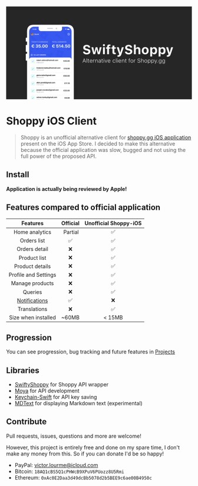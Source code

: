 ![Banner](media/hero.png)

# Shoppy iOS Client
> Shoppy is an unofficial alternative client for [shoppy.gg iOS application](https://apps.apple.com/fr/app/shoppy-ecommerce/id1486173778?l=en) present on the iOS App Store. I decided to make this alternative because the official application was slow, bugged and not using the full power of the proposed API.

## Install
**Application is actually being reviewed by Apple!**

## Features compared to official application
| Features | Official | Unofficial Shoppy-iOS |
|:--------:|:--------:|:---------------------:|
| Home analytics | Partial | ✅  |
| Orders list | ✅ | ✅ |
| Orders detail | ❌ | ✅ |
| Product list | ❌ | ✅ |
| Product details | ❌ | ✅ |
| Profile and Settings | ❌ | ✅ |
| Manage products | ❌ | ✅ |
| Queries | ❌ | ✅ |
| [Notifications](https://github.com/vlourme/Shoppy-iOS/issues/4) | ✅ | ❌ |
| Translations | ❌ | ✅ |
| Size when installed | ~60MB | < 15MB|

## Progression
You can see progression, bug tracking and future features in [Projects](https://github.com/vlourme/Shoppy-iOS/projects)

## Libraries
- [SwiftyShoppy](https://github.com/vlourme/SwiftyShoppy) for Shoppy API wrapper
- [Moya](https://github.com/Moya/Moya) for API development
- [Keychain-Swift](https://github.com/evgenyneu/keychain-swift) for API key saving
- [MDText](https://github.com/Lambdo-Labs/MDText) for displaying Markdown text (experimental)

## Contribute
Pull requests, issues, questions and more are welcome!

However, this project is entirely free and done on my spare time, I don't make any money from this. So if you can donate I'd be so happy!

- PayPal: [victor.lourme@icloud.com](https://www.paypal.com/paypalme/vlourme)
- Bitcoin: `18AQ1cBS5Q1cPHWcB9XPuV6PUozz8U5Rmi`
- Ethereum: `0xAc0E2Daa3d49dcBb5078d2b5BEE9c6ae00B4950c`
